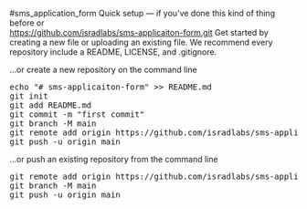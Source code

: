#sms_application_form
Quick setup — if you’ve done this kind of thing before
or	
https://github.com/isradlabs/sms-applicaiton-form.git
Get started by creating a new file or uploading an existing file. We recommend every repository include a README, LICENSE, and .gitignore.

…or create a new repository on the command line
<pre>
echo "# sms-applicaiton-form" >> README.md
git init
git add README.md
git commit -m "first commit"
git branch -M main
git remote add origin https://github.com/isradlabs/sms-applicaiton-form.git
git push -u origin main
</pre>
…or push an existing repository from the command line
<pre>
git remote add origin https://github.com/isradlabs/sms-applicaiton-form.git
git branch -M main
git push -u origin main
</pre>